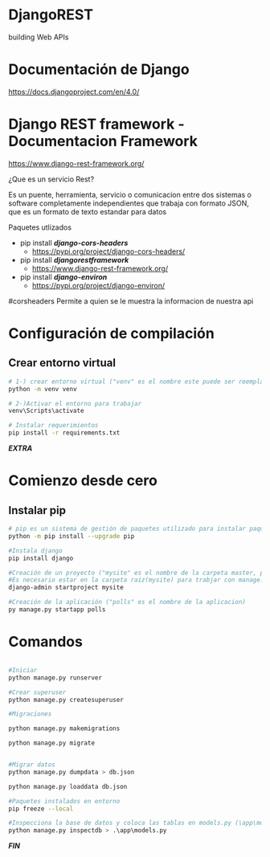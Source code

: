 # DjangoREST
building Web APIs

# Documentación de Django
https://docs.djangoproject.com/en/4.0/

# Django REST framework - Documentacion Framework
https://www.django-rest-framework.org/



¿Que es un servicio Rest?

Es un puente, herramienta, servicio o comunicacion entre dos sistemas o software completamente independientes
que trabaja con formato JSON, que es un formato de texto estandar para datos


Paquetes utlizados
- pip install ***django-cors-headers***
    - https://pypi.org/project/django-cors-headers/
- pip install ***djangorestframework***
    - https://www.django-rest-framework.org/
- pip install ***django-environ***
    - https://pypi.org/project/django-environ/



#corsheaders
Permite a quien se le muestra la informacion de nuestra api

# Configuración de compilación
## Crear entorno virtual 
``` bash
# 1-) crear entorno virtual ("venv" es el nombre este puede ser reemplazado por cualquiera)
python -m venv venv

# 2-)Activar el entorno para trabajar
venv\Scripts\activate

# Instalar requerimientos 
pip install -r requirements.txt
```


*****EXTRA*****
# Comienzo desde cero 
## Instalar pip
``` bash
# pip es un sistema de gestión de paquetes utilizado para instalar paquetes 
python -m pip install --upgrade pip

#Instala django
pip install django

#Creación de un proyecto ("mysite" es el nombre de la carpeta master, puede ser reemplazo )
#Es necesario estar en la carpeta raiz(mysite) para trabjar con manage.py
django-admin startproject mysite

#Creación de la aplicación ("polls" es el nombre de la aplicacion)
py manage.py startapp polls
```

# Comandos 
``` bash

#Iniciar 
python manage.py runserver

#Crear superuser
python manage.py createsuperuser

#Migraciones

python manage.py makemigrations

python manage.py migrate


#Migrar datos
python manage.py dumpdata > db.json

python manage.py loaddata db.json

#Paquetes instalados en entorno 
pip freeze --local

#Inspecciona la base de datos y coloca las tablas en models.py (\app\models.py es la ruta donde enviaremos las tablas de la BDD a modelos )
python manage.py inspectdb > .\app\models.py
```

*****FIN*****